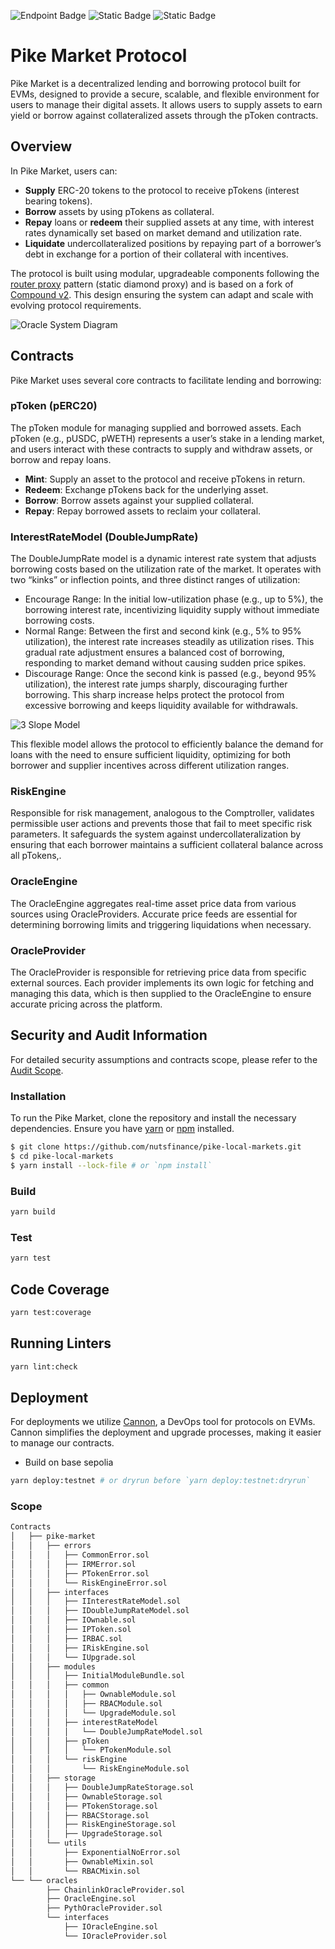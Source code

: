 ![Endpoint Badge](https://img.shields.io/endpoint?url=https%3A%2F%2Fgist.githubusercontent.com%2Fzakrad%2F76be8eb437f8ba3a2f6b2ee5b7de9eb9%2Fraw%2FPike_local_market_line_coverage.json&style=flat-square) ![Static Badge](https://img.shields.io/badge/Built_with-Foundry-yellow?style=flat-square) ![Static Badge](https://img.shields.io/badge/License-MIT-blue?style=flat-square)

# Pike Market Protocol

Pike Market is a decentralized lending and borrowing protocol built for EVMs, designed to provide a secure, scalable, and flexible environment for users to manage their digital assets. It allows users to supply assets to earn yield or borrow against collateralized assets through the pToken contracts.

## Overview

In Pike Market, users can:

- **Supply** ERC-20 tokens to the protocol to receive pTokens (interest bearing tokens).
- **Borrow** assets by using pTokens as collateral.
- **Repay** loans or **redeem** their supplied assets at any time, with interest rates dynamically set based on market demand and utilization rate.
- **Liquidate** undercollateralized positions by repaying part of a borrower’s debt in exchange for a portion of their collateral with incentives.

The protocol is built using modular, upgradeable components following the [router proxy](https://github.com/Synthetixio/synthetix-router) pattern (static diamond proxy) and is based on a fork of [Compound v2](https://github.com/compound-finance/compound-protocol). This design ensuring the system can adapt and scale with evolving protocol requirements.

![Oracle System Diagram](https://i.imgur.com/jF3vkwv.jpeg)

## Contracts

Pike Market uses several core contracts to facilitate lending and borrowing:

### pToken (pERC20)

The pToken module for managing supplied and borrowed assets. Each pToken (e.g., pUSDC, pWETH) represents a user’s stake in a lending market, and users interact with these contracts to supply and withdraw assets, or borrow and repay loans.

- **Mint**: Supply an asset to the protocol and receive pTokens in return.
- **Redeem**: Exchange pTokens back for the underlying asset.
- **Borrow**: Borrow assets against your supplied collateral.
- **Repay**: Repay borrowed assets to reclaim your collateral.

### InterestRateModel (DoubleJumpRate)

The DoubleJumpRate model is a dynamic interest rate system that adjusts borrowing costs based on the utilization rate of the market. It operates with two “kinks” or inflection points, and three distinct ranges of utilization:

- Encourage Range: In the initial low-utilization phase (e.g., up to 5%), the borrowing interest rate, incentivizing liquidity supply without immediate borrowing costs.
- Normal Range: Between the first and second kink (e.g., 5% to 95% utilization), the interest rate increases steadily as utilization rises. This gradual rate adjustment ensures a balanced cost of borrowing, responding to market demand without causing sudden price spikes.
- Discourage Range: Once the second kink is passed (e.g., beyond 95% utilization), the interest rate jumps sharply, discouraging further borrowing. This sharp increase helps protect the protocol from excessive borrowing and keeps liquidity available for withdrawals.

![3 Slope Model](https://i.imgur.com/LZdPUjs.png)

This flexible model allows the protocol to efficiently balance the demand for loans with the need to ensure sufficient liquidity, optimizing for both borrower and supplier incentives across different utilization ranges.

### RiskEngine

Responsible for risk management, analogous to the Comptroller, validates permissible user actions and prevents those that fail to meet specific risk parameters. It safeguards the system against undercollateralization by ensuring that each borrower maintains a sufficient collateral balance across all pTokens,.

### OracleEngine

The OracleEngine aggregates real-time asset price data from various sources using OracleProviders. Accurate price feeds are essential for determining borrowing limits and triggering liquidations when necessary.

### OracleProvider

The OracleProvider is responsible for retrieving price data from specific external sources. Each provider implements its own logic for fetching and managing this data, which is then supplied to the OracleEngine to ensure accurate pricing across the platform.

## Security and Audit Information

For detailed security assumptions and contracts scope, please refer to the [Audit Scope](./AUDIT.md).

### Installation

To run the Pike Market, clone the repository and install the necessary dependencies. Ensure you have [yarn](https://yarnpkg.com/lang/en/docs/install/) or [npm](https://docs.npmjs.com/cli/install) installed.

```bash
$ git clone https://github.com/nutsfinance/pike-local-markets.git
$ cd pike-local-markets
$ yarn install --lock-file # or `npm install`
```

### Build

```bash
yarn build
```

### Test

```bash
yarn test
```

## Code Coverage

```bash
yarn test:coverage
```

## Running Linters

```bash
yarn lint:check
```

## Deployment

For deployments we utilize [Cannon](https://usecannon.com/), a DevOps tool for protocols on EVMs. Cannon simplifies the deployment and upgrade processes, making it easier to manage our contracts.

- Build on base sepolia

```bash
yarn deploy:testnet # or dryrun before `yarn deploy:testnet:dryrun`
```

### Scope

```bash
Contracts
│   ├── pike-market
│   │   ├── errors
│   │   │   ├── CommonError.sol
│   │   │   ├── IRMError.sol
│   │   │   ├── PTokenError.sol
│   │   │   └── RiskEngineError.sol
│   │   ├── interfaces
│   │   │   ├── IInterestRateModel.sol
│   │   │   ├── IDoubleJumpRateModel.sol
│   │   │   ├── IOwnable.sol
│   │   │   ├── IPToken.sol
│   │   │   ├── IRBAC.sol
│   │   │   ├── IRiskEngine.sol
│   │   │   └── IUpgrade.sol
│   │   ├── modules
│   │   │   ├── InitialModuleBundle.sol
│   │   │   ├── common
│   │   │   │   ├── OwnableModule.sol
│   │   │   │   ├── RBACModule.sol
│   │   │   │   └── UpgradeModule.sol
│   │   │   ├── interestRateModel
│   │   │   │   └── DoubleJumpRateModel.sol
│   │   │   ├── pToken
│   │   │   │   └── PTokenModule.sol
│   │   │   └── riskEngine
│   │   │       └── RiskEngineModule.sol
│   │   ├── storage
│   │   │   ├── DoubleJumpRateStorage.sol
│   │   │   ├── OwnableStorage.sol
│   │   │   ├── PTokenStorage.sol
│   │   │   ├── RBACStorage.sol
│   │   │   ├── RiskEngineStorage.sol
│   │   │   ├── UpgradeStorage.sol
│   │   └── utils
│   │       ├── ExponentialNoError.sol
│   │       ├── OwnableMixin.sol
│   │       └── RBACMixin.sol
└── └── oracles
        ├── ChainlinkOracleProvider.sol
        ├── OracleEngine.sol
        ├── PythOracleProvider.sol
        └── interfaces
            ├── IOracleEngine.sol
            └── IOracleProvider.sol
```
